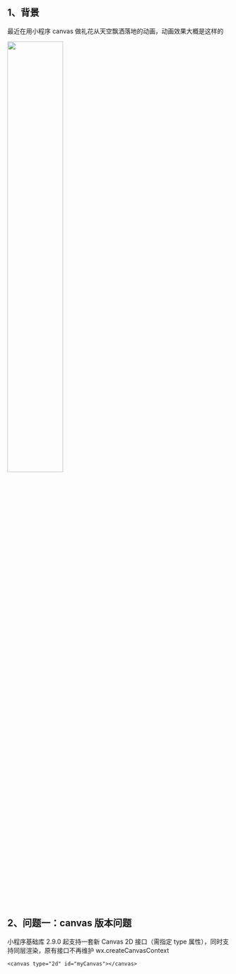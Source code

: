 ## 1、背景

最近在用小程序 canvas 做礼花从天空飘洒落地的动画，动画效果大概是这样的

 <img src="https://user-images.githubusercontent.com/9975520/123826304-3bcfd300-d932-11eb-88e6-d5927f035275.png" width = "50%" height = "50%" align=center />

## 2、问题一：canvas 版本问题

小程序基础库 2.9.0 起支持一套新 Canvas 2D 接口（需指定 type 属性），同时支持同层渲染，原有接口不再维护
wx.createCanvasContext

```
<canvas type="2d" id="myCanvas"></canvas>

```

